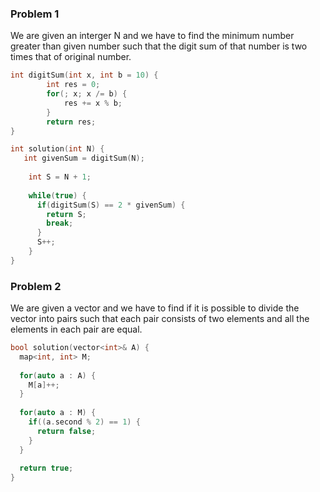 ### Problem 1
We are given an interger N and we have to find the minimum number greater than given number such that the digit sum of that number is two times that of original number.

```cpp
int digitSum(int x, int b = 10) {
		int res = 0;
		for(; x; x /= b) {
			res += x % b;
		}
		return res;
}

int solution(int N) {
   int givenSum = digitSum(N);
    
    int S = N + 1;
    
    while(true) {
      if(digitSum(S) == 2 * givenSum) {
        return S;
        break;
      }
      S++;
    }
}
```

### Problem 2
We are given a vector and we have to find if it is possible to divide the vector into pairs such that each pair consists of two elements and all the elements in each pair are equal.

```cpp
bool solution(vector<int>& A) {
  map<int, int> M;
  
  for(auto a : A) {
    M[a]++;
  }
  
  for(auto a : M) {
    if((a.second % 2) == 1) {
      return false;
    }
  }
  
  return true;
}

```